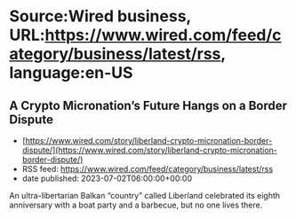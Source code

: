 # Source:Wired business, URL:https://www.wired.com/feed/category/business/latest/rss, language:en-US

## A Crypto Micronation’s Future Hangs on a Border Dispute
 - [https://www.wired.com/story/liberland-crypto-micronation-border-dispute/](https://www.wired.com/story/liberland-crypto-micronation-border-dispute/)
 - RSS feed: https://www.wired.com/feed/category/business/latest/rss
 - date published: 2023-07-02T06:00:00+00:00

An ultra-libertarian Balkan “country” called Liberland celebrated its eighth anniversary with a boat party and a barbecue, but no one lives there.

